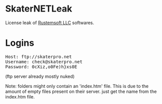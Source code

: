 # SkaterNETLeak
License leak of <a href="http://rustemsoft.com/index.html/">Rustemsoft LLC</a> softwares.

# Logins
<pre>Host: ftp://skaterpro.net
Username: check@skaterpro.net
Password: 0cXiz,o0Fe)h}xs0E</pre>

(ftp server already mostly nuked)

Note: folders might only contain an 'index.htm' file. This is due to the amount of empty files present on their server. just get the name from the index.htm file.
